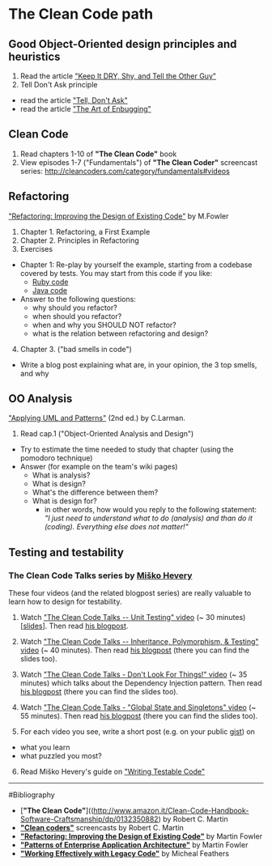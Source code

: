 # The Clean Code path

## Good Object-Oriented design principles and heuristics
1. Read the article ["Keep It DRY, Shy, and Tell the Other Guy"](http://media.pragprog.com/articles/may_04_oo1.pdf)
2. Tell Don't Ask principle
  * read the article ["Tell, Don't Ask"](http://pragprog.com/articles/tell-dont-ask)
  * read the article ["The Art of Enbugging"](http://media.pragprog.com/articles/jan_03_enbug.pdf)

## Clean Code
1. Read chapters 1-10 of __"The Clean Code"__ book
2. View episodes 1-7 ("Fundamentals") of __"The Clean Coder"__ screencast series: http://cleancoders.com/category/fundamentals#videos

## Refactoring
["Refactoring: Improving the Design of Existing Code"](http://www.amazon.it/Refactoring-Improving-Design-Existing-Code/dp/0201485672) by M.Fowler

1. Chapter 1. Refactoring, a First Example
2. Chapter 2. Principles in Refactoring
3. Exercises
 * Chapter 1: Re-play by yourself the example, starting from a codebase covered by tests.
 You may start from this code if you like:
     * [Ruby code](https://gist.github.com/xpepper/5308896)
     * [Java code](https://github.com/xpeppers/Refactoring-Chapter-1)
  * Answer to the following questions:
    * why should you refactor?
    * when should you refactor?
    * when and why you SHOULD NOT refactor?
    * what is the relation between refactoring and design?
4. Chapter 3. ("bad smells in code")
  * Write a blog post explaining what are, in your opinion, the 3 top smells, and why

## OO Analysis
["Applying UML and Patterns"](http://www.amazon.com/Applying-UML-Patterns-Introduction-Object-Oriented/dp/0131489062) (2nd ed.) by C.Larman.
1. Read cap.1 ("Object-Oriented Analysis and Design")
  * Try to estimate the time needed to study that chapter (using the pomodoro technique)
  * Answer (for example on the team's wiki pages)
    * What is analysis?
    * What is design?
    * What's the difference between them?
    * What is design for?
      * in other words, how would you reply to the following statement: _"I just need to understand what to do (analysis) and than do it (coding). Everything else does not matter!"_

## Testing and testability
### The Clean Code Talks series by [Miško Hevery](http://misko.hevery.com/)
These four videos (and the related blogpost series) are really valuable to learn how to design for testability.

1. Watch ["The Clean Code Talks -- Unit Testing" video](http://www.youtube.com/watch?v=wEhu57pih5w) (~ 30 minutes) [[slides](https://docs.google.com/presentation/d/1mZsq0WljEfgIR9Df_IcW0VQfNl-Pk_cEBR3i9id-eR4/present#slide=id.i0)]. Then read [his blogpost](http://misko.hevery.com/2008/11/04/clean-code-talks-unit-testing/).

2. Watch ["The Clean Code Talks -- Inheritance, Polymorphism, & Testing" video](https://www.youtube.com/watch?v=4F72VULWFvc) (~ 40 minutes). Then read [his blogpost](http://misko.hevery.com/2008/12/08/clean-code-talks-inheritance-polymorphism-testing/) (there you can find the slides too).

3. Watch ["The Clean Code Talks - Don't Look For Things!" video](https://www.youtube.com/watch?v=RlfLCWKxHJ0) (~ 35 minutes) which talks about the Dependency Injection pattern. Then read [his blogpost](http://misko.hevery.com/2008/11/11/clean-code-talks-dependency-injection/) (there you can find the slides too).

4. Watch ["The Clean Code Talks - "Global State and Singletons" video](https://www.youtube.com/watch?v=-FRm3VPhseI) (~ 55 minutes). Then read [his blogpost](http://misko.hevery.com/2008/11/21/clean-code-talks-global-state-and-singletons/) (there you can find the slides too).

5. For each video you see, write a short post (e.g. on your public [gist](https://gist.github.com/)) on
  * what you learn
  * what puzzled you most?

6. Read Miško Hevery's guide on ["Writing Testable Code"](http://misko.hevery.com/code-reviewers-guide/)



---
#Bibliography
* [__"The Clean Code"__]((http://www.amazon.it/Clean-Code-Handbook-Software-Craftsmanship/dp/0132350882) by Robert C. Martin
* [__"Clean coders"__](http://cleancoders.com/) screencasts by Robert C. Martin
* [__"Refactoring: Improving the Design of Existing Code"__](http://www.amazon.it/Refactoring-Improving-Design-Existing-Code/dp/0201485672) by Martin Fowler
* [__"Patterns of Enterprise Application Architecture"__](http://www.amazon.it/Patterns-Enterprise-Application-Architecture-Martin/dp/0321127420) by Martin Fowler
* [__"Working Effectively with Legacy Code"__](http://www.amazon.com/Working-Effectively-Legacy-Michael-Feathers/dp/0131177052) by Micheal Feathers
